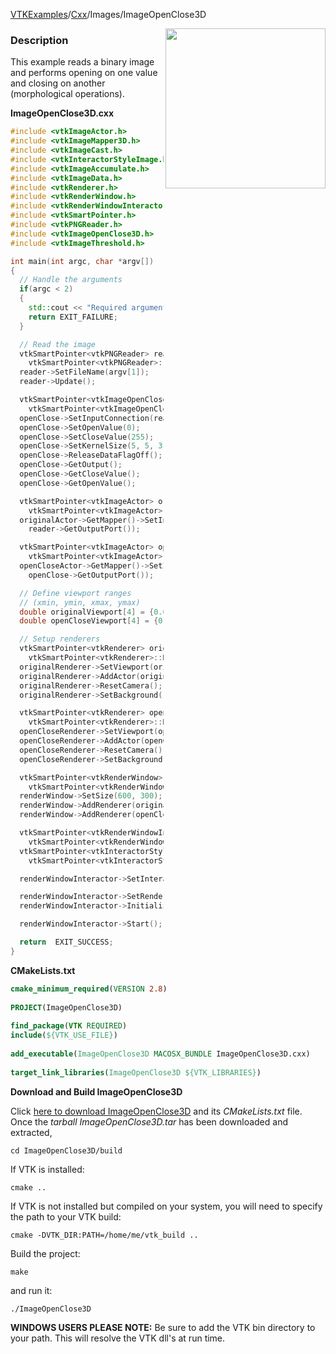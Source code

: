 [VTKExamples](/home/)/[Cxx](/Cxx)/Images/ImageOpenClose3D

<img align="right" src="https://github.com/lorensen/VTKExamples/blob/gh-pages/Testing/Baseline/Images/TestImageOpenClose3D.png?raw=true" width="256" />

### Description
This example reads a binary image and performs opening on one value and closing on another (morphological operations).

**ImageOpenClose3D.cxx**
```c++
#include <vtkImageActor.h>
#include <vtkImageMapper3D.h>
#include <vtkImageCast.h>
#include <vtkInteractorStyleImage.h>
#include <vtkImageAccumulate.h>
#include <vtkImageData.h>
#include <vtkRenderer.h>
#include <vtkRenderWindow.h>
#include <vtkRenderWindowInteractor.h>
#include <vtkSmartPointer.h>
#include <vtkPNGReader.h>
#include <vtkImageOpenClose3D.h>
#include <vtkImageThreshold.h>

int main(int argc, char *argv[])
{
  // Handle the arguments
  if(argc < 2)
  {
    std::cout << "Required arguments: filename.png" << std::endl;
    return EXIT_FAILURE;
  }

  // Read the image
  vtkSmartPointer<vtkPNGReader> reader =
    vtkSmartPointer<vtkPNGReader>::New();
  reader->SetFileName(argv[1]);
  reader->Update();

  vtkSmartPointer<vtkImageOpenClose3D> openClose =
    vtkSmartPointer<vtkImageOpenClose3D>::New();
  openClose->SetInputConnection(reader->GetOutputPort());
  openClose->SetOpenValue(0);
  openClose->SetCloseValue(255);
  openClose->SetKernelSize(5, 5, 3);
  openClose->ReleaseDataFlagOff();
  openClose->GetOutput();
  openClose->GetCloseValue();
  openClose->GetOpenValue();

  vtkSmartPointer<vtkImageActor> originalActor =
    vtkSmartPointer<vtkImageActor>::New();
  originalActor->GetMapper()->SetInputConnection(
    reader->GetOutputPort());

  vtkSmartPointer<vtkImageActor> openCloseActor =
    vtkSmartPointer<vtkImageActor>::New();
  openCloseActor->GetMapper()->SetInputConnection(
    openClose->GetOutputPort());

  // Define viewport ranges
  // (xmin, ymin, xmax, ymax)
  double originalViewport[4] = {0.0, 0.0, 0.5, 1.0};
  double openCloseViewport[4] = {0.5, 0.0, 1.0, 1.0};

  // Setup renderers
  vtkSmartPointer<vtkRenderer> originalRenderer =
    vtkSmartPointer<vtkRenderer>::New();
  originalRenderer->SetViewport(originalViewport);
  originalRenderer->AddActor(originalActor);
  originalRenderer->ResetCamera();
  originalRenderer->SetBackground(.4, .5, .6);

  vtkSmartPointer<vtkRenderer> openCloseRenderer =
    vtkSmartPointer<vtkRenderer>::New();
  openCloseRenderer->SetViewport(openCloseViewport);
  openCloseRenderer->AddActor(openCloseActor);
  openCloseRenderer->ResetCamera();
  openCloseRenderer->SetBackground(.4, .5, .7);

  vtkSmartPointer<vtkRenderWindow> renderWindow =
    vtkSmartPointer<vtkRenderWindow>::New();
  renderWindow->SetSize(600, 300);
  renderWindow->AddRenderer(originalRenderer);
  renderWindow->AddRenderer(openCloseRenderer);

  vtkSmartPointer<vtkRenderWindowInteractor> renderWindowInteractor =
    vtkSmartPointer<vtkRenderWindowInteractor>::New();
  vtkSmartPointer<vtkInteractorStyleImage> style =
    vtkSmartPointer<vtkInteractorStyleImage>::New();

  renderWindowInteractor->SetInteractorStyle(style);

  renderWindowInteractor->SetRenderWindow(renderWindow);
  renderWindowInteractor->Initialize();

  renderWindowInteractor->Start();

  return  EXIT_SUCCESS;
}
```
**CMakeLists.txt**
```cmake
cmake_minimum_required(VERSION 2.8)
 
PROJECT(ImageOpenClose3D)
 
find_package(VTK REQUIRED)
include(${VTK_USE_FILE})
 
add_executable(ImageOpenClose3D MACOSX_BUNDLE ImageOpenClose3D.cxx)
 
target_link_libraries(ImageOpenClose3D ${VTK_LIBRARIES})
```

**Download and Build ImageOpenClose3D**

Click [here to download ImageOpenClose3D](https://github.com/lorensen/VTKWikiExamplesTarballs/raw/master/ImageOpenClose3D.tar) and its *CMakeLists.txt* file.
Once the *tarball ImageOpenClose3D.tar* has been downloaded and extracted,
```
cd ImageOpenClose3D/build 
```
If VTK is installed:
```
cmake ..
```
If VTK is not installed but compiled on your system, you will need to specify the path to your VTK build:
```
cmake -DVTK_DIR:PATH=/home/me/vtk_build ..
```
Build the project:
```
make
```
and run it:
```
./ImageOpenClose3D
```
**WINDOWS USERS PLEASE NOTE:** Be sure to add the VTK bin directory to your path. This will resolve the VTK dll's at run time.

